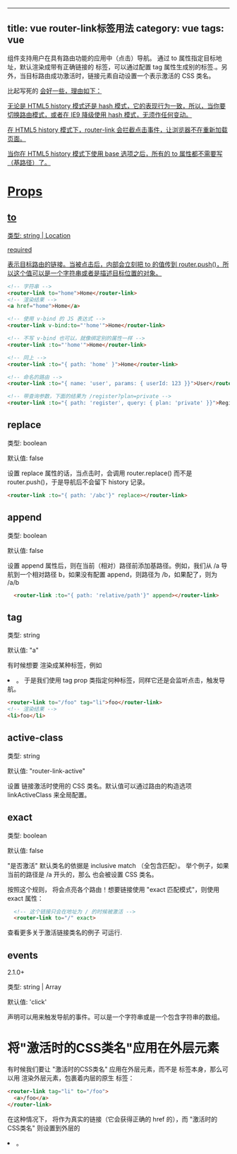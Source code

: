 
---
title:  vue router-link标签用法
category:  vue
tags: vue
---


<router-link> 组件支持用户在具有路由功能的应用中（点击）导航。 通过 to 属性指定目标地址，默认渲染成带有正确链接的 <a> 标签，可以通过配置 tag 属性生成别的标签.。另外，当目标路由成功激活时，链接元素自动设置一个表示激活的 CSS 类名。

<!--more-->
<router-link> 比起写死的 <a href="..."> 会好一些，理由如下：

无论是 HTML5 history 模式还是 hash 模式，它的表现行为一致，所以，当你要切换路由模式，或者在 IE9 降级使用 hash 模式，无须作任何变动。

在 HTML5 history 模式下，router-link 会拦截点击事件，让浏览器不在重新加载页面。

当你在 HTML5 history 模式下使用 base 选项之后，所有的 to 属性都不需要写（基路径）了。

# Props

## to

类型: string | Location

required

表示目标路由的链接。当被点击后，内部会立刻把 to 的值传到 router.push()，所以这个值可以是一个字符串或者是描述目标位置的对象。
```html
<!-- 字符串 -->
<router-link to="home">Home</router-link>
<!-- 渲染结果 -->
<a href="home">Home</a>

<!-- 使用 v-bind 的 JS 表达式 -->
<router-link v-bind:to="'home'">Home</router-link>

<!-- 不写 v-bind 也可以，就像绑定别的属性一样 -->
<router-link :to="'home'">Home</router-link>

<!-- 同上 -->
<router-link :to="{ path: 'home' }">Home</router-link>

<!-- 命名的路由 -->
<router-link :to="{ name: 'user', params: { userId: 123 }}">User</router-link>

<!-- 带查询参数，下面的结果为 /register?plan=private -->
<router-link :to="{ path: 'register', query: { plan: 'private' }}">Register</router-link>
```
## replace

类型: boolean

默认值: false

设置 replace 属性的话，当点击时，会调用 router.replace() 而不是 router.push()，于是导航后不会留下 history 记录。
```html
<router-link :to="{ path: '/abc'}" replace></router-link>
```
## append

类型: boolean

默认值: false

设置 append 属性后，则在当前（相对）路径前添加基路径。例如，我们从 /a 导航到一个相对路径 b，如果没有配置 append，则路径为 /b，如果配了，则为 /a/b
```html
  <router-link :to="{ path: 'relative/path'}" append></router-link>
```
## tag

类型: string

默认值: "a"

有时候想要 <router-link> 渲染成某种标签，例如 <li>。 于是我们使用 tag prop 类指定何种标签，同样它还是会监听点击，触发导航。
```html
<router-link to="/foo" tag="li">foo</router-link>
<!-- 渲染结果 -->
<li>foo</li>
```
## active-class

类型: string

默认值: "router-link-active"

设置 链接激活时使用的 CSS 类名。默认值可以通过路由的构造选项 linkActiveClass 来全局配置。

## exact

类型: boolean

默认值: false

"是否激活" 默认类名的依据是 inclusive match （全包含匹配）。 举个例子，如果当前的路径是 /a 开头的，那么 <router-link to="/a"> 也会被设置 CSS 类名。

按照这个规则，<router-link to="/"> 将会点亮各个路由！想要链接使用 "exact 匹配模式"，则使用 exact 属性：
```html
  <!-- 这个链接只会在地址为 / 的时候被激活 -->
  <router-link to="/" exact>
```
查看更多关于激活链接类名的例子 可运行.

## events

2.1.0+

类型: string | Array<string>

默认值: 'click'

声明可以用来触发导航的事件。可以是一个字符串或是一个包含字符串的数组。

# 将"激活时的CSS类名"应用在外层元素

有时候我们要让 "激活时的CSS类名" 应用在外层元素，而不是 <a> 标签本身，那么可以用 <router-link> 渲染外层元素，包裹着内层的原生 <a> 标签：
```html
<router-link tag="li" to="/foo">
  <a>/foo</a>
</router-link>
```
在这种情况下，<a> 将作为真实的链接（它会获得正确的 href 的），而 "激活时的CSS类名" 则设置到外层的 <li>。